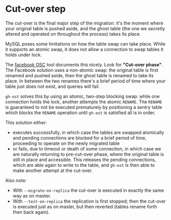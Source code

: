 # Cut-over step

The cut-over is the final major step of the migration: it's the moment where your original table is pushed aside, and the ghost table (the one we secretly altered and operated on throughout the process) takes its place.

MySQL poses some limitations on how the table swap can take place. While it supports an atomic swap, it does not allow a connection to swap tables it holds under lock.

The [facebook OSC](https://www.facebook.com/notes/mysql-at-facebook/online-schema-change-for-mysql/430801045932/) tool documents this nicely. Look for **"Cut-over phase"**. The Facebook solution uses a non-atomic swap: the original table is first renamed and pushed aside, then the ghost table is renamed to take its place. In between the two renames there's a brief period of time where your table just does not exist, and queries will fail.

`gh-ost` solves this by using an atomic, two-step blocking swap: while one connection holds the lock, another attempts the atomic `RENAME`. The `RENAME` is guaranteed to not be executed prematurely by positioning a sentry table which blocks the `RENAME` operation until `gh-ost` is satisfied all is in order.

This solution either:
- executes successfully, in which case the tables are swapped atomically and pending connections are blocked for a brief period of time, proceeding to operate on the newly migrated table
- or fails, due to timeout or death of some connection, in which case we are naturally returning to pre-cut-over phase, where the original table is still in place and accessible. This releases the pending connections, which are able again to write to the table, and `gh-ost` is then able to make another attempt at the cut-over.

Also note:
- With `--migrate-on-replica` the cut-over is executed in exactly the same way as on master.
- With `--test-on-replica` the replication is first stopped; then the cut-over is executed just as on master, but then reverted (tables rename forth then back again).
